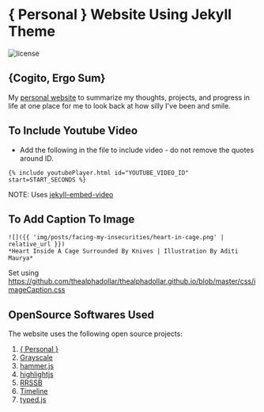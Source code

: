 # { Personal } Website Using Jekyll Theme
![license](https://img.shields.io/badge/license-MIT-blue.svg?link=https://github.com/dono-app/ios/blob/master/LICENSE)

## {Cogito, Ergo Sum}
My [personal website](https://thealphadollar.github.io/) to summarize my thoughts, projects, and progress in life at one place for me to look back at how silly I've been
and smile.

## To Include Youtube Video

- Add the following in the file to include video - do not remove the quotes around ID.

```
{% include youtubePlayer.html id="YOUTUBE_VIDEO_ID" start=START_SECONDS %}
```

NOTE: Uses [jekyll-embed-video](https://github.com/nathancy/jekyll-embed-video)

## To Add Caption To Image

```
![]({{ 'img/posts/facing-my-insecurities/heart-in-cage.png' | relative_url }})
*Heart Inside A Cage Surrounded By Knives | Illustration By Aditi Maurya*
```

Set using https://github.com/thealphadollar/thealphadollar.github.io/blob/master/css/imageCaption.css

## OpenSource Softwares Used

The website uses the following open source projects:

  1. [{ Personal }](https://github.com/le4ker/personal-jekyll-theme)
  2. [Grayscale](http://startbootstrap.com/template-overviews/grayscale/)
  3. [hammer.js](https://hammerjs.github.io/)
  4. [highlightjs](https://highlightjs.org/)
  5. [RRSSB](https://github.com/kni-labs/rrssb)
  6. [Timeline](https://github.com/kirbyt/timeline-jekyll-theme)
  7. [typed.js](https://github.com/mattboldt/typed.js/)
